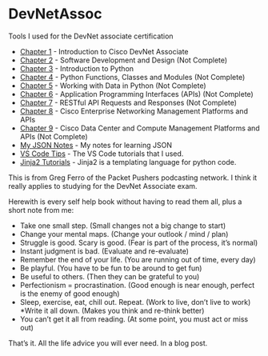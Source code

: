 # DevNetAssoc

Tools I used for the DevNet associate certification

* [Chapter 1](https://github.com/rikosintie/DevNetAssoc/tree/main/chapter01) - Introduction to Cisco DevNet Associate
* [Chapter 2](https://github.com/rikosintie/DevNetAssoc/tree/main/chapter02) - Software Development and Design (Not Complete)
* [Chapter 3](https://github.com/rikosintie/DevNetAssoc/tree/main/chapter03) - Introduction to Python
* [Chapter 4](https://github.com/rikosintie/DevNetAssoc/tree/main/chapter04) - Python Functions, Classes and Modules (Not Complete)
* [Chapter 5](https://github.com/rikosintie/DevNetAssoc/tree/main/chapter05) - Working with Data in Python (Not Complete)
* [Chapter 6](https://github.com/rikosintie/DevNetAssoc/tree/main/chapter06) - Application Programming Interfaces (APIs) (Not Complete)
* [Chapter 7]() - RESTful API Requests and Responses (Not Complete)
* [Chapter 8](https://github.com/rikosintie/DevNetAssoc/tree/main/chapter08) - Cisco Enterprise Networking Management Platforms and APIs
* [Chapter 9](https://github.com/rikosintie/DevNetAssoc/tree/main/chapter09) - Cisco Data Center and Compute Management Platforms and APIs (Not Complete)
* [My JSON Notes](https://github.com/rikosintie/DevNetAssoc/tree/main/json-notes) - My notes for learning JSON
* [VS Code Tips](https://github.com/rikosintie/DevNetAssoc/tree/main/VS_Code) - The VS Code tutorials that I used.
* [Jinja2 Tutorials](https://github.com/rikosintie/DevNetAssoc/tree/main/Jinja2) - Jinja2 is a templating language for python code.

This is from Greg Ferro of the Packet Pushers podcasting network. I think it really applies to studying for the DevNet Associate exam.

Herewith is every self help book without having to read them all, plus a short note from me:

* Take one small step. (Small changes not a big change to start)
* Change your mental maps. (Change your outlook / mind / plan)
* Struggle is good. Scary is good. (Fear is part of the process, it’s normal)
* Instant judgment is bad. (Evaluate and re-evaluate)
* Remember the end of your life. (You are running out of time, every day)
* Be playful. (You have to be fun to be around to get fun)
* Be useful to others. (Then they can be grateful to you)
* Perfectionism = procrastination. (Good enough is near enough, perfect is the enemy of good enough)
* Sleep, exercise, eat, chill out. Repeat. (Work to live, don’t live to work)
*Write it all down. (Makes you think and re-think better)
* You can’t get it all from reading. (At some point, you must act or miss out)

That’s it. All the life advice you will ever need. In a blog post.
